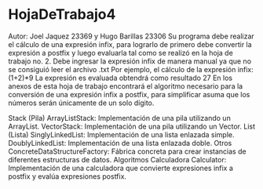 ﻿# HojaDeTrabajo4
Autor: Joel Jaquez 23369 y Hugo Barillas 23306
Su programa debe realizar el cálculo de una expresión infix, para lograrlo de primero debe convertir la expresión a postfix y 
luego evaluarla tal como se realizó en la hoja de trabajo no. 2. Debe ingresar la expresión infix de manera manual ya que no se consiguió leer el archivo .txt
Por ejemplo, el cálculo de la expresión infix: (1+2)*9
La expresión es evaluada obtendrá como resultado 27
En los anexos de esta hoja de trabajo encontrará el algoritmo necesario para la conversión de una expresión infix a postfix, 
para simplificar asuma que los números serán únicamente de un solo dígito.

Stack (Pila)
ArrayListStack: Implementación de una pila utilizando un ArrayList.
VectorStack: Implementación de una pila utilizando un Vector.
List (Lista)
SinglyLinkedList: Implementación de una lista enlazada simple.
DoublyLinkedList: Implementación de una lista enlazada doble.
Otros
ConcreteDataStructureFactory: Fábrica concreta para crear instancias de diferentes estructuras de datos.
Algoritmos
Calculadora
Calculator: Implementación de una calculadora que convierte expresiones infix a postfix y evalúa expresiones postfix.
